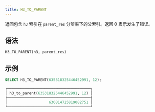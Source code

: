 ```yaml
---
title: H3_TO_PARENT
---
```


返回包含 `h3` 索引在 `parent_res` 分辨率下的父索引。返回 0 表示发生了错误。

## 语法

```sql
H3_TO_PARENT(h3, parent_res)
```

## 示例

```sql
SELECT H3_TO_PARENT(635318325446452991, 12);

┌──────────────────────────────────────┐
│ h3_to_parent(635318325446452991, 12) │
├──────────────────────────────────────┤
│                   630814725819082751 │
└──────────────────────────────────────┘
```